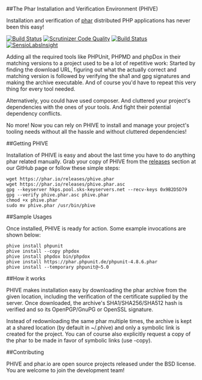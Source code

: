 
##The Phar Installation and Verification Environment (PHIVE)

Installation and verification of [phar](http://php.net/phar) distributed PHP applications has never been this easy!

[![Build Status](https://travis-ci.org/phar-io/phive.svg?branch=master)](https://travis-ci.org/phar-io/phive)
[![Scrutinizer Code Quality](https://scrutinizer-ci.com/g/phar-io/phive/badges/quality-score.png?b=master)](https://scrutinizer-ci.com/g/phar-io/phive/?branch=master)
[![Build Status](https://scrutinizer-ci.com/g/phar-io/phive/badges/build.png?b=master)](https://scrutinizer-ci.com/g/phar-io/phive/build-status/master)
[![SensioLabsInsight](https://insight.sensiolabs.com/projects/e9f1cf11-dce6-45fc-8624-a6ae21ac3d4e/mini.png)](https://insight.sensiolabs.com/projects/e9f1cf11-dce6-45fc-8624-a6ae21ac3d4e)

Adding all the required tools like PHPUnit, PHPMD and phpDox in their matching versions to a project used to be a lot of
repetitive work: Started by finding the download URL, figuring out what the actually correct and matching version is
followed by verifying the sha1 and gpg signatures and making the archive executable. And of course you'd have to repeat
this very thing for every tool needed.

Alternatively, you could have used composer. And cluttered your project's dependencies with the ones of your
tools. And fight their potential dependency conflicts.

No more! Now you can rely on PHIVE to install and manage your project's tooling needs without all the hassle and without
cluttered dependencies!

##Getting PHIVE

Installation of PHIVE is easy and about the last time you have to do anything phar related manually.
Grab your copy of PHIVE from the [releases](https://github.com/phar-io/phive/releases) section at our GitHub page or
follow these simple steps:

    wget https://phar.io/releases/phive.phar
    wget https://phar.io/releases/phive.phar.asc
    gpg --keyserver hkps.pool.sks-keyservers.net --recv-keys 0x9B2D5D79
    gpg --verify phive.phar.asc phive.phar
    chmod +x phive.phar
    sudo mv phive.phar /usr/bin/phive

##Sample Usages

Once installed, PHIVE is ready for action. Some example invocations are shown below:

    phive install phpunit
    phive install --copy phpdox
    phive install phpdox bin/phpdox
    phive install https://phar.phpunit.de/phpunit-4.8.6.phar
    phive install --temporary phpunit@~5.0

##How it works

PHIVE makes installation easy by downloading the phar archive from the given location, including the verification of
the certificate supplied by the server. Once downloaded, the archive's SHA1/SHA256/SHA512 hash is verified and so its
OpenPGP/GnuPG or OpenSSL signature.

Instead of redownloading the same phar multiple times, the archive is kept at a shared location (by default in ~/.phive)
and only a symbolic link is created for the project. You can of course also explicitly request a copy of the phar to
be made in favor of symbolic links (use -copy).

##Contributing

PHIVE and phar.io are open source projects released under the BSD license. You are welcome to join the development
team!

